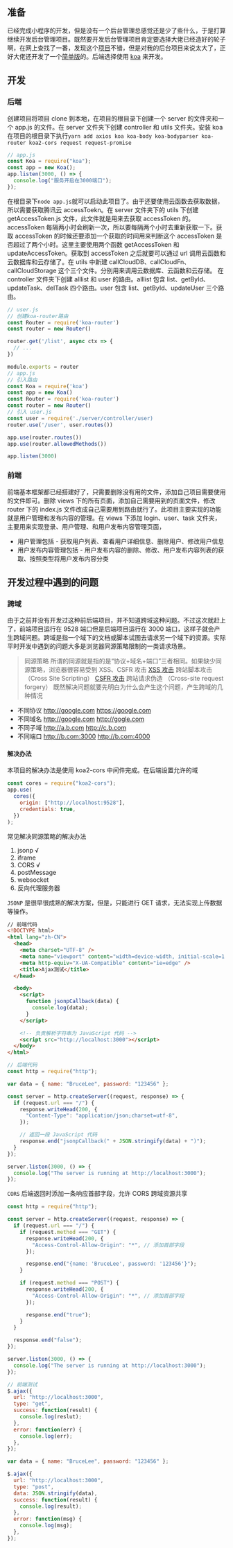 <!-- ---
title: 微信小程序后台管理
date: 2020-05-03
sidebar: "auto"
categories:
  - 小程序
  - 前端
tags:
  - mpvue
  - 云开发
  - 后台
publish: false
--- -->

## 准备

已经完成小程序的开发，但是没有一个后台管理总感觉还是少了些什么，于是打算继续开发后台管理项目。既然要开发后台管理项目肯定要选择大佬已经造好的轮子啊，在网上查找了一番，发现这个[项目](https://github.com/PanJiaChen/vue-element-admin)不错，但是对我的后台项目来说太大了，正好大佬还开发了一个[简单版](https://github.com/PanJiaChen/vue-admin-template)的。后端选择使用 [koa](https://koa.bootcss.com/) 来开发。

<!-- more -->

## 开发

### 后端

创建项目将项目 clone 到本地，在项目的根目录下创建一个 server 的文件夹和一个 app.js 的文件。在 server 文件夹下创建 controller 和 utils 文件夹。安装 koa 在项目的根目录下执行`yarn add axios koa koa-body koa-bodyparser koa-router koa2-cors request request-promise`

```js
// app.js
const Koa = require("koa");
const app = new Koa();
app.listen(3000, () => {
  console.log("服务开启在3000端口");
});
```

在根目录下`node app.js`就可以启动此项目了。由于还要使用云函数去获取数据，所以需要获取腾讯云 accessToekn。在 server 文件夹下的 utils 下创建 getAccessToken.js 文件，此文件就是用来去获取 accessToken 的。accessToken 每隔两小时会刷新一次，所以要每隔两个小时去重新获取一下。获取 accessToken 的时候还要添加一个获取的时间用来判断这个 accessToken 是否超过了两个小时。这里主要使用两个函数 getAccessToken 和 updateAccessToken。获取到 accessToken 之后就要可以通过 url 调用云函数和云数据库和云存储了。在 utils 中新建 callCloudDB、callCloudFn、callCloudStorage 这个三个文件。分别用来调用云数据库、云函数和云存储。
在 controller 文件夹下创建 alllist 和 user 的路由。alllist 包含 list、getById、updateTask、delTask 四个路由。user 包含 list、getById、updateUser 三个路由。

```js
// user.js
// 创建koa-router路由
const Router = require('koa-router')
const router = new Router()

router.get('/list', async ctx => {
  // ...
})

module.exports = router
// app.js
// 引入路由
const Koa = require('koa')
const app = new Koa()
const Router = require('koa-router')
const router = new Router()
// 引入 user.js
const user = require('./server/controller/user)
router.use('/user', user.routes())

app.use(router.routes())
app.use(router.allowedMethods())

app.listen(3000)
```

### 前端

前端基本框架都已经搭建好了，只需要删除没有用的文件，添加自己项目需要使用的文件即可。删除 views 下的所有页面，添加自己需要用到的页面文件，修改 router 下的 index.js 文件改成自己需要用到路由就行了。此项目主要实现的功能就是用户管理和发布内容的管理。在 views 下添加 login、user、task 文件夹，主要用来实现登录、用户管理、和用户发布内容管理页面，

- 用户管理包括 - 获取用户列表、查看用户详细信息、删除用户、修改用户信息
- 用户发布内容管理包括 - 用户发布内容的删除、修改、用户发布内容列表的获取、按照类型将用户发布内容分类

## 开发过程中遇到的问题

### 跨域

由于之前并没有开发过这种前后端项目，并不知道跨域这种问题。不过这次就赶上了，前端项目运行在 9528 端口但是后端项目运行在 3000 端口，这样子就会产生跨域问题。跨域是指一个域下的文档或脚本试图去请求另一个域下的资源。实际平时开发中遇到的问题大多是浏览器同源策略限制的一类请求场景。

> 同源策略 所谓的同源就是指的是“协议+域名+端口”三者相同。如果缺少同源策略，浏览器很容易受到 XSS、CSFR 攻击
> [XSS 攻击](https://www.jianshu.com/p/64a413ada155) 跨站脚本攻击（Cross Site Scripting）
> [CSFR 攻击](https://www.jianshu.com/p/64a413ada155) 跨站请求伪造 （Cross-site request forgery）
> 既然解决问题就要先明白为什么会产生这个问题，产生跨域的几种情况

- 不同协议 http://google.com https://google.com
- 不同域名 http://google.com http://gogle.com
- 不同子域 http://a.b.com http://c.b.com
- 不同端口 http://b.com:3000 http://b.com:4000

#### 解决办法

本项目的解决办法是使用 koa2-cors 中间件完成。在后端设置允许的域

```js
const cores = require("koa2-cors");
app.use(
  cores({
    origin: ["http://localhost:9528"],
    credentials: true,
  })
);
```

常见解决同源策略的解决办法

1. jsonp √
2. iframe
3. CORS √
4. postMessage
5. websocket
6. 反向代理服务器

`JSONP` 是很早很成熟的解决方案，但是，只能进行 GET 请求，无法实现上传数据等操作。

```html
// 前端代码
<!DOCTYPE html>
<html lang="zh-CN">
  <head>
    <meta charset="UTF-8" />
    <meta name="viewport" content="width=device-width, initial-scale=1.0" />
    <meta http-equiv="X-UA-Compatible" content="ie=edge" />
    <title>Ajax测试</title>
  </head>

  <body>
    <script>
      function jsonpCallback(data) {
        console.log(data);
      }
    </script>

    <!-- 负责解析字符串为 JavaScript 代码 -->
    <script src="http://localhost:3000"></script>
  </body>
</html>
```

```js
// 后端代码
const http = require("http");

var data = { name: "BruceLee", password: "123456" };

const server = http.createServer((request, response) => {
  if (request.url === "/") {
    response.writeHead(200, {
      "Content-Type": "application/json;charset=utf-8",
    });

    // 返回一段 JavaScript 代码
    response.end("jsonpCallback(" + JSON.stringify(data) + ")");
  }
});

server.listen(3000, () => {
  console.log("The server is running at http://localhost:3000");
});
```

`CORS` 后端返回时添加一条响应首部字段，允许 CORS 跨域资源共享

```js
const http = require("http");

const server = http.createServer((request, response) => {
  if (request.url === "/") {
    if (request.method === "GET") {
      response.writeHead(200, {
        "Access-Control-Allow-Origin": "*", // 添加首部字段
      });

      response.end("{name: 'BruceLee', password: '123456'}");
    }

    if (request.method === "POST") {
      response.writeHead(200, {
        "Access-Control-Allow-Origin": "*", // 添加首部字段
      });

      response.end("true");
    }
  }

  response.end("false");
});

server.listen(3000, () => {
  console.log("The server is running at http://localhost:3000");
});

// 前端测试
$.ajax({
  url: "http://localhost:3000",
  type: "get",
  success: function(result) {
    console.log(reslut);
  },
  error: function(err) {
    console.log(err);
  },
});

var data = { name: "BruceLee", password: "123456" };

$.ajax({
  url: "http://localhost:3000",
  type: "post",
  data: JSON.stringify(data),
  success: function(result) {
    console.log(result);
  },
  error: function(msg) {
    console.log(msg);
  },
});
```
